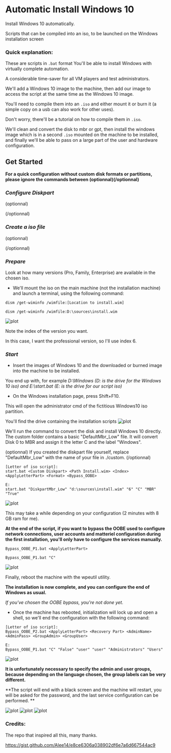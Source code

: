 # Automatic Install Windows 10

Install Windows 10 automatically. 

Scripts that can be compiled into an iso, to be launched on the Windows installation screen

### Quick explanation: 


These are scripts in `.bat` format
You'll be able to install Windows with virtually complete automation.

A considerable time-saver for all VM players and test administrators.

We'll add a Windows 10 image to the machine, then add our image to access the script at the same time as the Windows 10 image.

You'll need to compile them into an `.iso` and either mount it or burn it (a simple copy on a usb can also work for other uses).

Don't worry, there'll be a tutorial on how to compile them in `.iso`.

We'll clean and convert the disk to mbr or gpt, then install the windows image which is in a second `.iso` mounted on the machine to be installed, and finally we'll be able to pass on a large part of the user and hardware configuration.


## Get Started

**For a quick configuration without custom disk formats or partitions, please ignore the commands between (optionnal)(/optionnal)**




### *Configure Diskpart*
(optionnal)


(/optionnal)

### *Create a iso file*
(optionnal)


(/optionnal)


### *Prepare*
Look at how many versions (Pro, Family, Enterprise) are available in the chosen iso.

- We'll mount the iso on the main machine (not the installation machine) and launch a terminal, using the following command: 

```
dism /get-wiminfo /wimfile:[Location to install.wim]

dism /get-wiminfo /wimfile:D:\sources\install.wim
```
![plot](./img/index.png)

Note the index of the version you want.

In this case, I want the professional version, so I'll use index 6.


### *Start*
- Insert the images of Windows 10 and the downloaded or burned image into the machine to be installed.

You end up with, for example 
*D:\Windows (D: is the drive for the Windows 10 iso) and E:\start.bat (E: is the drive for our script iso)*

- On the Windows installation page, press Shift+F10.

This will open the administrator cmd of the fictitious Windows10 iso partition.

You'll find the drive containing the installation scripts
![plot](./img/1.png)

We'll run the command to convert the disk and install Windows 10 directly.
The custom folder contains a basic "DefaultMbr_Low" file.
It will convert Disk 0 to MBR and assign it the letter C and the label "Windows".

(optionnal)
If you created the diskpart file yourself, replace "DefaultMbr_Low" with the name of your file in ./custom.
(/optionnal)

```
[Letter of iso script]:
start.bat <Custom Diskpart> <Path Install.wim> <Index> <ApplyLetterPart> <Format> <Bypass_OOBE>

E:
start.bat "DiskpartMbr_Low" "d:\sources\install.wim" "6" "C" "MBR" "True"
```
![plot](./img/2.png)

This may take a while depending on your configuration (2 minutes with 8 GB ram for me).

**At the end of the script, if you want to bypass the OOBE used to configure network connections, user accounts and matteriel configuration during the first installation, you'll only have to configure the services manually.**
```
Bypass_OOBE_P1.bat <ApplyLetterPart>

Bypass_OOBE_P1.bat "C"
```
![plot](./img/3.png)

Finally, reboot the machine with the wpeutil utility.

**The installation is now complete, and you can configure the end of Windows as usual.**

*If you've chosen the OOBE bypass, you're not done yet.*
- Once the machine has rebooted, initialization will lock up and open a shell, so we'll end the configuration with the following command: 
```
[Letter of iso script]:
Bypass_OOBE_P2.bat <ApplyLetterPart> <Recovery Part> <AdminName> <AdminPass> <GroupAdmin> <GroupUser>

E:
Bypass_OOBE_P1.bat "C" "False" "user" "user" "Administrators" "Users"
```
![plot](./img/4.png)

**It is unfortunately necessary to specify the admin and user groups, because depending on the language chosen, the group labels can be very different.**

**The script will end with a black screen and the machine will restart, you will be asked for the password, and the last service configuration can be performed. **

![plot](./img/5.png)
![plot](./img/7.png)
![plot](./img/8.png)

### Credits:
The repo that inspired all this, many thanks.

https://gist.github.com/Alee14/e8ce6306a038902df6e7a6d667544ac9
